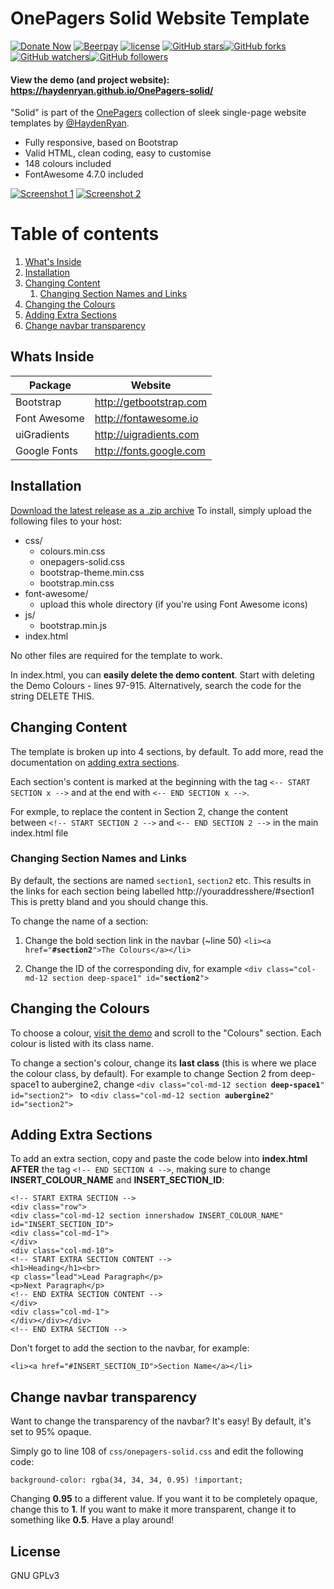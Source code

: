 # OnePagers Solid Website Template

[![Donate Now](https://img.shields.io/badge/donate-now-brightgreen.svg)](https://donorbox.org/onepagers-themes) [![Beerpay](https://beerpay.io/haydenryan/OnePagers-gradient/badge.svg?style=plastic)](https://beerpay.io/haydenryan/OnePagers-gradient) [![license](https://img.shields.io/github/license/haydenryan/onepagers-solid.svg)](https://github.com/haydenryan/OnePagers-solid)
[![GitHub stars](https://img.shields.io/github/stars/haydenryan/onepagers-solid.svg?style=social&label=Star)](https://github.com/haydenryan/OnePagers-solid)[![GitHub forks](https://img.shields.io/github/forks/haydenryan/onepagers-solid.svg?style=social&label=Fork)](https://github.com/haydenryan/OnePagers-solid)[![GitHub watchers](https://img.shields.io/github/watchers/haydenryan/onepagers-solid.svg?style=social&label=Watch)](https://github.com/haydenryan/OnePagers-solid)[![GitHub followers](https://img.shields.io/github/followers/haydenryan.svg?style=social&label=Follow)](https://github.com/haydenryan)


#### View the demo (and project website): https://haydenryan.github.io/OnePagers-solid/

"Solid" is part of the [OnePagers](https://github.com/haydenryan/OnePagers) collection of sleek single-page website templates by [@HaydenRyan](https://github.com/haydenryan).

  - Fully responsive, based on Bootstrap
  - Valid HTML, clean coding, easy to customise
  - 148 colours included
  - FontAwesome 4.7.0 included

[![Screenshot 1](https://haydenryan.github.io/OnePagers-solid/screenshot.png)](https://donorbox.org/onepagers-themes)
[![Screenshot 2](https://haydenryan.github.io/OnePagers-gradient/screenshot2.png)](https://donorbox.org/onepagers-themes)

# Table of contents
1. [What's Inside](#whats-inside)
2. [Installation](#installation)
3. [Changing Content](#changing-content)
    1. [Changing Section Names and Links](#changing-section-names-and-links)
4. [Changing the Colours](#changing-the-colours)
5. [Adding Extra Sections](#adding-extra-sections)
6. [Change navbar transparency](#change-navbar-transparency)

## Whats Inside
| Package | Website |
| ------ | ------ |
| Bootstrap | http://getbootstrap.com |
| Font Awesome | http://fontawesome.io |
| uiGradients | http://uigradients.com |
| Google Fonts | http://fonts.google.com

## Installation
[Download the latest release as a .zip archive](https://github.com/haydenryan/OnePagers-solid/archive/master.zip)
To install, simply upload the following files to your host:
- css/
  - colours.min.css
  - onepagers-solid.css
  - bootstrap-theme.min.css
  - bootstrap.min.css
- font-awesome/
  - upload this whole directory (if you're using Font Awesome icons)
- js/
  - bootstrap.min.js
- index.html

No other files are required for the template to work.

In index.html, you can **easily delete the demo content**. Start with deleting the Demo Colours - lines 97-915. Alternatively, search the code for the string DELETE THIS.
## Changing Content
The template is broken up into 4 sections, by default. To add more, read the documentation on [adding extra sections](#adding-extra-sections).

Each section's content is marked at the beginning with the tag ```<-- START SECTION x -->``` and at the end with ```<-- END SECTION x -->```.

For exmple, to replace the content in Section 2, change the content between ```<!-- START SECTION 2 -->``` and ```<-- END SECTION 2 -->``` in the main index.html file

### Changing Section Names and Links
By default, the sections are named ```section1```, ```section2``` etc. This results in the links for each section being labelled http://youraddresshere/#section1 This is pretty bland and you should change this.

To change the name of a section:
1. Change the bold section link in the navbar (~line 50)
```<li><a href="```**```#section2```**```">The Colours</a></li>```

2. Change the ID of the corresponding div, for example ```<div class="col-md-12 section deep-space1" id="```**```section2```**```">```


## Changing the Colours
To choose a colour, [visit the demo](https://haydenryan.github.io/OnePagers-solid/) and scroll to the "Colours" section. Each colour is listed with its class name. 

To change a section's colour, change its **last class** (this is where we place the colour class, by default). For example to change Section 2 from deep-space1 to aubergine2, change ```<div class="col-md-12 section ```**```deep-space1```**```" id="section2">
``` to ```<div class="col-md-12 section ```**```aubergine2```**```" id="section2">``` 


## Adding Extra Sections
To add an extra section, copy and paste the code below into **index.html AFTER** the tag ```<!-- END SECTION 4 -->```, making sure to change **INSERT_COLOUR_NAME** and **INSERT_SECTION_ID**:

```
<!-- START EXTRA SECTION -->
<div class="row">
<div class="col-md-12 section innershadow INSERT_COLOUR_NAME" id="INSERT_SECTION_ID">
<div class="col-md-1">
</div>
<div class="col-md-10">
<!-- START EXTRA SECTION CONTENT -->
<h1>Heading</h1><br>
<p class="lead">Lead Paragraph</p>
<p>Next Paragraph</p>
<!-- END EXTRA SECTION CONTENT -->
</div>
<div class="col-md-1">
</div></div></div>
<!-- END EXTRA SECTION -->
```

Don't forget to add the section to the navbar, for example:

```
<li><a href="#INSERT_SECTION_ID">Section Name</a></li>
```

## Change navbar transparency
Want to change the transparency of the navbar? It's easy! By default, it's set to 95% opaque.

Simply go to line 108 of ```css/onepagers-solid.css``` and edit the following code:
```  
background-color: rgba(34, 34, 34, 0.95) !important;
```
Changing **0.95** to a different value. If you want it to be completely opaque, change this to **1**. If you want to make it more transparent, change it to something like **0.5**. Have a play around!

License
----

GNU GPLv3 
